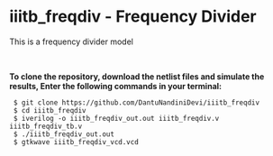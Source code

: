 # iiitb_freqdiv - Frequency Divider
This is a frequency divider model

</br>

**To clone the repository, download the netlist files and simulate the results, Enter the following commands in your terminal:** 

```
 $ git clone https://github.com/DantuNandiniDevi/iiitb_freqdiv 
 $ cd iiitb_freqdiv 
 $ iverilog -o iiitb_freqdiv_out.out iiitb_freqdiv.v iiitb_freqdiv_tb.v
 $ ./iiitb_freqdiv_out.out
 $ gtkwave iiitb_freqdiv_vcd.vcd
```
